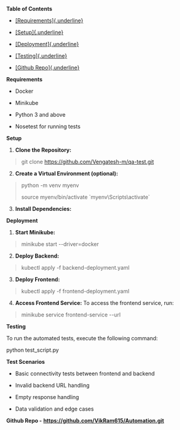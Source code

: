 **Table of Contents**

-   [[Requirements]{.underline}](#requirements)

-   [[Setup]{.underline}](#setup)

-   [[Deployment]{.underline}](#deployment)

-   [[Testing]{.underline}](#testing)

-   [[Github Repo]{.underline}](#Github)


**Requirements**

-   Docker

-   Minikube

-   Python 3 and above

-   Nosetest for running tests

**Setup**

1.  **Clone the Repository:**

> git clone https://github.com/Vengatesh-m/qa-test.git


2.  **Create a Virtual Environment (optional):**

> python -m venv myenv
>
> source myenv/bin/activate 
> \`myenv\\Scripts\\activate\`

3.  **Install Dependencies:**


**Deployment**

1.  **Start Minikube:**

> minikube start \--driver=docker

2.  **Deploy Backend:**

> kubectl apply -f backend-deployment.yaml

3.  **Deploy Frontend:**

> kubectl apply -f frontend-deployment.yaml

4.  **Access Frontend Service:** To access the frontend service, run:

> minikube service frontend-service \--url

**Testing**

To run the automated tests, execute the following command:

python test_script.py

**Test Scenarios**

-   Basic connectivity tests between frontend and backend

-   Invalid backend URL handling

-   Empty response handling

-   Data validation and edge cases

**Github Repo -** **https://github.com/VikRam615/Automation.git**
